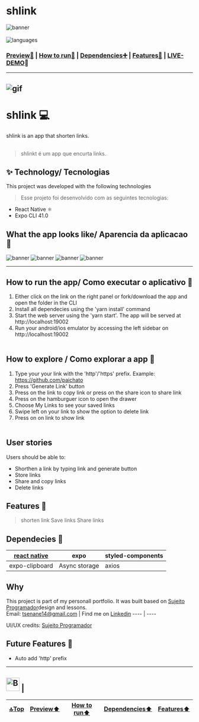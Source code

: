 ﻿# shlink
<div id="top"></div>

![banner](https://github.com/paichato/shlink-oficial/blob/main/resources/shLink-logo.png)</br></br>
![languages](https://img.shields.io/badge/react%20native-expo41.0-blue)


### <a href="#visual">Preview👀</a> | <a href="#htrun">How to run🔧</a> | <a href="#dep">Dependencies➕</a> | <a href="#feat">Features🌟</a> | [LIVE-DEMO](https://moveit-next-iymomt6wm-paichato.vercel.app/)🚀</br>



---------
![gif](https://github.com/paichato/shlink-oficial/blob/main/resources/shlink-gif.gif)
------
# shlink 💻
shlink is an app that shorten links.</br> </br>
> shlinkt é um app que encurta links.

## ✨ Technology/ Tecnologias
This project was developed with the following technologies
> Esse projeto foi desenvolvido com as seguintes tecnologias:

- React Native ⚛
- Expo CLI 41.0 


<div id="visual"></div>

## What the app looks like/ Aparencia da aplicacao 🙈

 ![banner](https://github.com/paichato/shlink-oficial/blob/main/resources/Capture1.PNG)
  ![banner](https://github.com/paichato/shlink-oficial/blob/main/resources/capture4.PNG)
   ![banner](https://github.com/paichato/shlink-oficial/blob/main/resources/capture6.PNG)
   ![banner](https://github.com/paichato/shlink-oficial/blob/main/resources/Capture7.PNG)



--- 

<div id="htrun"></div>

## How to run the app/ Como executar o aplicativo 🚀
1. Either click on the link on the right panel or fork/download the app and open the folder in the CLI
2. Install all dependecies using the 'yarn install' command
3. Start the web server using the 'yarn start'. The app will be served at http://localhost:19002
4. Run your android/ios emulator by accessing the left sidebar on http://localhost:19002 <br/></br>



## How to explore / Como explorar a app 🔀
1. Type your your link with the 'http'/'https' prefix. Example: https://github.com/paichato
2. Press 'Generate Link' button
3. Press on the link to copy link or press on the share icon to share link
4. Press on the hamburguer icon to open the drawer
5. Choose My Links to see your saved links
6. Swipe left on your link to show the option to delete link
7. Press on on link to show link 
<br/><br/>


## User stories
Users should be able to:

- Shorthen a link by typing link and generate button
- Store links
- Share and copy links
- Delete links



<div id="feat"></div>

## Features 💎
> shorten link
> Save links
> Share links



<div id="dep"></div>

## Dependecies 💾
[react native](https://reactnative.dev/)|expo|styled-components
---|---|---
expo-clipboard|Async storage|axios

## Why
This project is part of my personall portfolio. It was built based on [Sujeito Programador](https://github.com/sujeitoprogramador)design and lessons.<br/>
Email: tsenane14@gmail.com | Find me on [Linkedin](https://www.linkedin.com/in/marlon-d-jesus-6874271ab/) 
---- | ----


UI/UX credits:  [Sujeito Programador](https://github.com/sujeitoprogramador)


## Future Features 🎲
- Auto add 'http' prefix


---



<a href='https://ko-fi.com/D1D63F21Y' target='_blank'><img height='36' style='border:0px;height:36px;' src='https://cdn.ko-fi.com/cdn/kofi2.png?v=2' border='0' alt='Buy Me a Coffee at ko-fi.com' /></a> | 
-------
<a href="#top">🔝Top</a>|<a href="#visual">Preview⬆</a>|<a href="#htrun">How to run⬆</a>|<a href="#dep">Dependencies⬆</a>|<a href="#feat">Features⬆</a>
---|---|---|---|---
